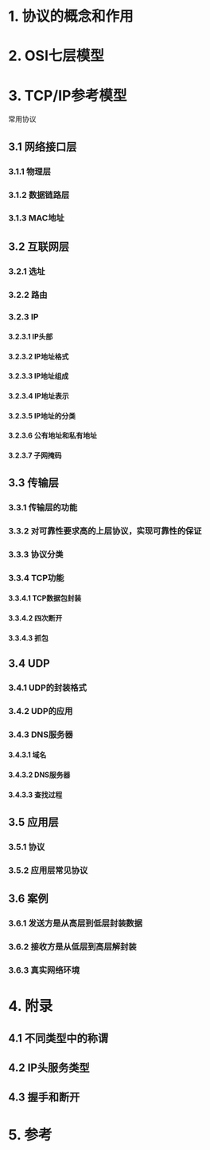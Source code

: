 # 1. 协议的概念和作用
# 2. OSI七层模型
# 3. TCP/IP参考模型
常用协议
## 3.1 网络接口层
### 3.1.1 物理层
### 3.1.2 数据链路层
### 3.1.3 MAC地址
## 3.2 互联网层
### 3.2.1 选址
### 3.2.2 路由
### 3.2.3 IP
#### 3.2.3.1 IP头部
#### 3.2.3.2 IP地址格式
#### 3.2.3.3 IP地址组成
#### 3.2.3.4 IP地址表示
#### 3.2.3.5 IP地址的分类
#### 3.2.3.6 公有地址和私有地址
#### 3.2.3.7 子网掩码
## 3.3 传输层
### 3.3.1 传输层的功能
### 3.3.2 对可靠性要求高的上层协议，实现可靠性的保证
### 3.3.3 协议分类
### 3.3.4 TCP功能
#### 3.3.4.1 TCP数据包封装
#### 3.3.4.2 四次断开
#### 3.3.4.3 抓包
## 3.4 UDP
### 3.4.1 UDP的封装格式
### 3.4.2 UDP的应用
### 3.4.3 DNS服务器
#### 3.4.3.1 域名
#### 3.4.3.2 DNS服务器
#### 3.4.3.3 查找过程
## 3.5 应用层
### 3.5.1 协议
### 3.5.2 应用层常见协议
## 3.6 案例
### 3.6.1 发送方是从高层到低层封装数据
### 3.6.2 接收方是从低层到高层解封装
### 3.6.3 真实网络环境
# 4. 附录
## 4.1 不同类型中的称谓
## 4.2 IP头服务类型
## 4.3 握手和断开
# 5. 参考